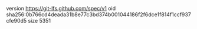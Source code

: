 version https://git-lfs.github.com/spec/v1
oid sha256:0b766cd4deada31b8e77c3bd374b001044186f2f6dce1f814f1ccf937cfe90d5
size 5351

